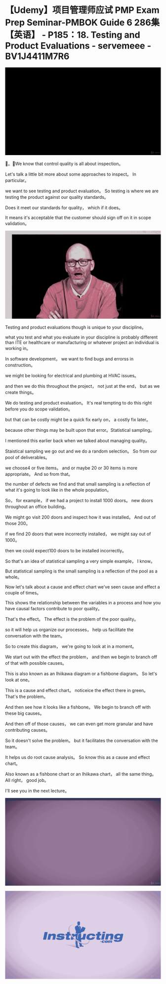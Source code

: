 # 【Udemy】项目管理师应试 PMP Exam Prep Seminar-PMBOK Guide 6  286集【英语】 - P185：18. Testing and Product Evaluations - servemeee - BV1J4411M7R6

![](img/e6f22f2d2bd6b66836ea8598b3965433_0.png)

🎼。🎼We know that control quality is all about inspection。

 Let's talk a little bit more about some approaches to inspect。 In particular。

 we want to see testing and product evaluation。 So testing is where we are testing the product against our quality standards。

 Does it meet our standards for quality， which if it does。

 It means it's acceptable that the customer should sign off on it in scope validation。



![](img/e6f22f2d2bd6b66836ea8598b3965433_2.png)

Testing and product evaluations though is unique to your discipline。

 what you test and what you evaluate in your discipline is probably different than ITE or healthcare or manufacturing or whatever project an individual is working in。

In software development， we want to find bugs and errorss in construction。

 we might be looking for electrical and plumbing at HVAC issues。

 and then we do this throughout the project， not just at the end， but as we create things。

 We do testing and product evaluation。 It's real tempting to do this right before you do scope validation。

 but that can be costly might be a quick fix early on， a costly fix later。

 because other things may be built upon that error。Statistical sampling。

 I mentioned this earlier back when we talked about managing quality。

 Staistical sampling we go out and we do a random selection。 So from our pool of deliverables。

 we choose4 or five items。 and or maybe 20 or 30 items is more appropriate。 And so from that。

 the number of defects we find and that small sampling is a reflection of what it's going to look like in the whole population。

 So， for example， if we had a project to install 1000 doors。 new doors throughout an office building。

 We might go visit 200 doors and inspect how it was installed。 And out of those 200。

 if we find 20 doors that were incorrectly installed， we might say out of 1000。

 then we could expect100 doors to be installed incorrectly。

 So that's an idea of statistical sampling a very simple example， I know。

 But statistical sampling is the small sampling is a reflection of the pool as a whole。

Now let's talk about a cause and effect chart we've seen cause and effect a couple of times。

 This shows the relationship between the variables in a process and how you have causal factors contribute to poor quality。

 That's the effect。 The effect is the problem of the poor quality。

 so it will help us organize our processes， help us facilitate the conversation with the team。

So to create this diagram， we're going to look at in a moment。

We start out with the effect the problem， and then we begin to branch off of that with possible causes。

 This is also known as an Ihiikawa diagram or a fishbone diagram。 So let's look at one。

This is a cause and effect chart。 noticeice the effect there in green。 That's the problem。

 And then see how it looks like a fishbone。 We begin to branch off with these big causes。

 And then off of those causes， we can even get more granular and have contributing causes。

 So it doesn't solve the problem。 but it facilitates the conversation with the team。

 It helps us do root cause analysis。 So know this as a cause and effect chart。

Also known as a fishbone chart or an Ihiikawa chart， all the same thing。All right， good job。

 I'll see you in the next lecture。

![](img/e6f22f2d2bd6b66836ea8598b3965433_4.png)

![](img/e6f22f2d2bd6b66836ea8598b3965433_5.png)